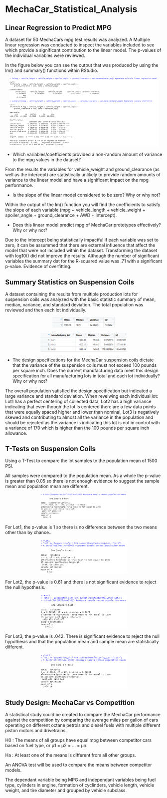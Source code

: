 # MechaCar_Statistical_Analysis

## Linear Regression to Predict MPG

A dataset for 50 MechaCars mpg test results was analyzed. A Multiple linear regression was conducted to inspect the variables included to see which provide a significant contribution to the linear model. The p-values of the individual variables were reviewed.

In the figure below you can see the output that was produced by using the lm() and summary() functions within RStudio. 

<p align="center">  
<img src="https://github.com/mcgibbenyd1/MechaCar_Statistical_Analysis/blob/main/Multiple_Regression_D1.png" width="95%"/>
</p>

- Which variables/coefficients provided a non-random amount of variance to the mpg values in the dataset?

From the results the variables for vehicle_weight and ground_clearance (as well as the intercept) are statistically unlikely to provide random amounts of variance to the linear model and have a significant impact on the mpg performance.  

- Is the slope of the linear model considered to be zero? Why or why not?

Within the output of the lm() function you will find the coefficients to satisfy the slope of each variable (mpg ~ vehicle_length + vehicle_weight + spoiler_angle  + ground_clearance + AWD + intercept). 

- Does this linear model predict mpg of MechaCar prototypes effectively? Why or why not?

Due to the intercept being statistically impactful if each variable was set to zero, it can be assummed that there are external influence that affect the model that were not included within the dataset. Transforming the dataset with log10() did not improve the results. Although the number of significant variables the summary dat for the R-squared value was .71 with a significant p-value. Evidence of overfitting.  

## Summary Statistics on Suspension Coils

A dataset containing the results from multiple production lots for suspension coils was analyzed with the basic statistic summary of  mean, median, variance, and standard deviation. The total population was reviewed and then each lot individually.

<p align="center">  
<img src="https://github.com/mcgibbenyd1/MechaCar_Statistical_Analysis/blob/main/total_summary_table_D2.png" width="40%"/>
</p>

<p align="center">  
<img src="https://github.com/mcgibbenyd1/MechaCar_Statistical_Analysis/blob/main/lot_summary_table_D2.png" width="55%"/>
</p>

- The design specifications for the MechaCar suspension coils dictate that the variance of the suspension coils must not exceed 100 pounds per square inch. Does the current manufacturing data meet this design specification for all manufacturing lots in total and each lot individually? Why or why not?

The overall population satisfied the design specification but indicated a large variance and standard deviation. When reveiwing each individual lot: Lot1 has a perfect centering of collected data, Lot2 has a high variance indicating that even though the lot is centered there are a few data points that were equally spaced higher and lower than nominal, Lot3 is negatively skewed and contributing to almost all the variance in the population and should be rejected as the variance is indicating this lot is not in control with a variance of 170 which is higher than the 100 pounds per square inch allowance. 

## T-Tests on Suspension Coils

Using a T-Test to compare the lot samples to the population mean of 1500 PSI. 

All samples were compared to the population mean. As a whole the p-value is greater than 0.05 so there is not enough evidence to suggest the sample mean and population mean are different.

<p align="center">  
<img src="https://github.com/mcgibbenyd1/MechaCar_Statistical_Analysis/blob/main/All_Lot_Ttest.png" width="55%"/>
</p>

For Lot1, the p-value is 1 so there is no difference between the two means other than by chance..

<p align="center">  
<img src="https://github.com/mcgibbenyd1/MechaCar_Statistical_Analysis/blob/main/Lot1_Ttest.png" width="55%"/>
</p>

For Lot2, the p-value is 0.61 and there is not significant evidence to reject the null hypothesis.

<p align="center">  
<img src="https://github.com/mcgibbenyd1/MechaCar_Statistical_Analysis/blob/main/Lot2_Ttest.png" width="55%"/>
</p>

For Lot3, the p-value is .042. There is significant evidence to reject the null hypothesis and that the population mean and sample mean are statistically different. 

<p align="center">  
<img src="https://github.com/mcgibbenyd1/MechaCar_Statistical_Analysis/blob/main/Lot3_Ttest.png" width="55%"/>
</p>

## Study Design: MechaCar vs Competition

A statistical study could be created to compare the MechaCar performance against the competition by comparing the average miles per gallon of cars operating on different octane petrols and diesel fuels with multiple different piston motors and drivetrains. 

H0 : The means of all groups have equal mpg between competitor cars based on fuel type, or µ1 = µ2 = … = µn.

Ha : At least one of the means is different from all other groups.

An ANOVA test will be used to compare the means between competitor models.

The dependant variable being MPG and independant variables being fuel type, cylinders in engine, formation of cyclinders, vehicle length, vehicle weight, and tire diameter and grouped by vehicle subclass.